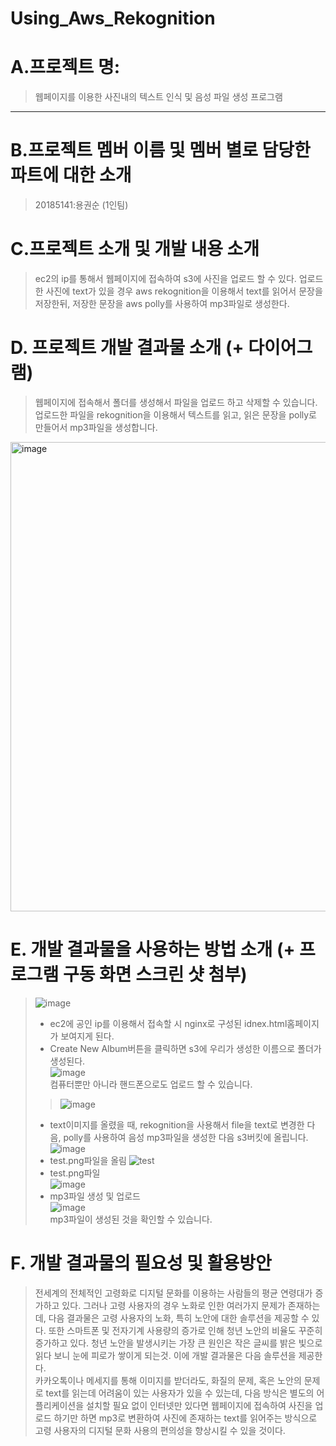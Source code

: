 # Using_Aws_Rekognition
# A.프로젝트 명:
>웹페이지를 이용한 사진내의 텍스트 인식 및 음성 파일 생성 프로그램
------

# B.프로젝트 멤버 이름 및 멤버 별로 담당한 파트에 대한 소개
> 20185141:용권순 (1인팀)
# C.프로젝트 소개 및 개발 내용 소개
>ec2의 ip를 통해서 웹페이지에 접속하여 s3에 사진을 업로드 할 수 있다. 업로드한 사진에 text가 있을 경우 aws rekognition을 이용해서 text를 읽어서 문장을 저장한뒤, 저장한 문장을 aws polly를 사용하여 mp3파일로 생성한다. 

# D.	프로젝트 개발 결과물 소개 (+ 다이어그램)
>웹페이지에 접속해서 폴더를 생성해서 파일을 업로드 하고 삭제할 수 있습니다. 업로드한 파일을 rekognition을 이용해서 텍스트를 읽고, 읽은 문장을 
>polly로 만들어서 mp3파일을 생성합니다.
<img width="751" alt="image" src="https://user-images.githubusercontent.com/45085563/144748105-b3c80428-fd46-4174-8767-df816b0b12fc.png">

# E.	개발 결과물을 사용하는 방법 소개 (+ 프로그램 구동 화면 스크린 샷 첨부)
>![image](https://user-images.githubusercontent.com/45085563/142407419-6076abca-ce17-4ebe-b8a6-1ecc204ff14a.png)   
>+ ec2에 공인 ip를 이용해서 접속할 시 nginx로 구성된 idnex.html홈페이지가 보여지게 된다.    
>+ Create New Album버튼을 클릭하면 s3에 우리가 생성한 이름으로 폴더가 생성된다.    
>![image](https://user-images.githubusercontent.com/45085563/142408671-11f8265d-514f-4b34-b81a-85a823934512.png)   
컴퓨터뿐만 아니라 핸드폰으로도 업로드 할 수 있습니다.    
>>![image](https://user-images.githubusercontent.com/45085563/142409594-f8666e30-7618-466d-8ec3-55b4e3dd2e7e.png)     
>+ text이미지를 올렸을 때, rekognition을 사용해서 file을 text로 변경한 다음, polly를 사용하여 음성 mp3파일을 생성한 다음 s3버킷에 올립니다.
>![image](https://user-images.githubusercontent.com/45085563/144748515-4d2de4fb-cd92-4b33-81d1-2b91bab0752e.png)
>+ test.png파일을 올림 
>![test](https://user-images.githubusercontent.com/45085563/144748502-a7ca9c7b-5df4-47c9-aab5-3285699ef62b.png)
>+ test.png파일    
>![image](https://user-images.githubusercontent.com/45085563/144748475-3dec83dd-06e9-4f7d-a905-eaa6ed7693a2.png)
>+ mp3파일 생성 및 업로드   
>![image](https://user-images.githubusercontent.com/45085563/144746396-766a7819-c982-4282-b8cf-874b688bb0e5.png)   
>mp3파일이 생성된 것을 확인할 수 있습니다. 

# F.	개발 결과물의 필요성 및 활용방안
>전세계의 전체적인 고령화로 디지털 문화를 이용하는 사람들의 평균 연령대가 증가하고 있다. 그러나 고령 사용자의 경우 노화로 인한 여러가지 문제가 존재하는데, 다음 결과물은 고령 사용자의 노화, 특히 노안에 대한 솔루션을 제공할 수 있다. 또한 스마트폰 및 전자기계 사용량의 증가로 인해 청년 노안의 비율도 꾸준히 증가하고 있다. 청년 노안을 발생시키는 가장 큰 원인은 작은 글씨를 밝은 빛으로 읽다 보니 눈에 피로가 쌓이게 되는것. 이에 개발 결과물은 다음 솔루션을 제공한다.  
  카카오톡이나 메세지를 통해 이미지를 받더라도, 화질의 문제, 혹은 노안의 문제로 text를 읽는데 어려움이 있는 사용자가 있을 수 있는데, 다음 방식은 별도의 어플리케이션을 설치할 필요 없이 인터넷만 있다면 웹페이지에 접속하여 사진을 업로드 하기만 하면 mp3로 변환하여 사진에 존재하는 text를 읽어주는 방식으로 고령 사용자의 디지털 문화 사용의 편의성을 향상시킬 수 있을 것이다.
